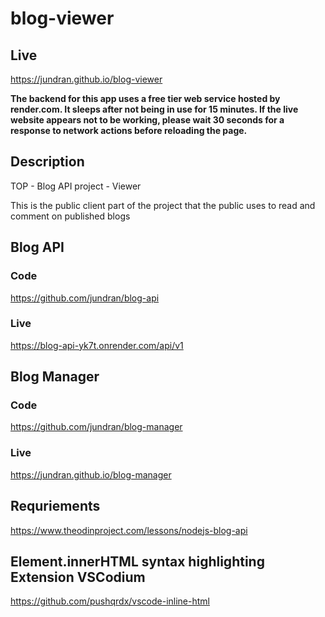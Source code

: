 # blog-viewer

## Live
https://jundran.github.io/blog-viewer

**The backend for this app uses a free tier web service hosted by render.com. It sleeps after not being in use for 15 minutes. If the live website appears not to be working, please wait 30 seconds for a response to network actions before reloading the page.**

## Description
TOP - Blog API project - Viewer

This is the public client part of the project that the public uses to read and comment on published blogs

## Blog API
### Code
https://github.com/jundran/blog-api
### Live
https://blog-api-yk7t.onrender.com/api/v1

## Blog Manager
### Code
https://github.com/jundran/blog-manager
### Live
https://jundran.github.io/blog-manager

## Requriements
https://www.theodinproject.com/lessons/nodejs-blog-api

## Element.innerHTML syntax highlighting Extension VSCodium
https://github.com/pushqrdx/vscode-inline-html
